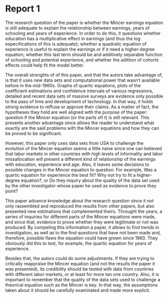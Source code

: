 # Report 1

The research question of the paper is whether the Mincer earnings equation is still adequate to explain the relationship between earnings, years of schooling and years of experience. In order to do this, it questions whether education has a multiplicative effect in earnings (and thus the log especifications of this is adequate); whether a quadratic equation of experience is useful to explain the earnings or if it need a higher-degree equation; whether this last term should be and additively separable function of schooling and potential experience, and whether the adittion of cohorts effects could help fit the model better.   

The overall strenghts of of this paper, and that the autors take advantage of, is that it uses new data sets and computational power that wasn’t available before in the mid-1960s. Graphs of quartic equations, plots of the coefficient estimations and confidence intervals of various regressions, detailed and recent data sets of massive surveys are evidence only possible to the pass of time and development of technology.  In that way, it holds strong evidence to reffuse or approve their claims. As a matter of fact, the hypotheses they hold are well aligned with the purpose of the paper: question if the Mincer equation (or the parts ofi t) is still relevant. This presents another advantage since allows the reader to understand what exactly are the said problems with the Mincer equations and how they can be proved to be significant. 

However, this paper only uses data sets from USA to challenge the evolution of the Mincer equation seems a little naive since one can believed that labor markets in other countries with high levels of informality and labor missallocation will present a different kind of relationship of the earnings with education, experience and age. Also, it leaves some decisions to possible changes in the Mincer equation to question. For example, Was a quartic equation for experience the best fit? Why not try to fit a higher-degree equation?, or Do they inquiry about the quality of the data set used by the other investigator whose paper he used as evidence to prove they point? 

This paper advance knowledge about the research question since it not only rassembled and reproduced the results from other papers, but also presented new estimations that complemented theirs. Throught the years, a series of inquiries for different parts of the Mincer equations were made, and since that, evidence to prove whether they were legitimate or not was produced. By compeling this information a paper, it allows to find trends in investigation, as well as to the find questions that have not been made and, therefore, possible flaws the equation could have grown since 1960. They obviously did this to test, for example, the quartic equation for years of experience. 

Besides that, the autors could do some adjustments. If they are trying to critically reappraise the Mincer equation (and not the results the paper it was presented), its credibility should be tested with data from countries with different labor markets, or at least for more tan one country. Also, it is important to remember that the quality of the data sets used to challenge a theorical equation such as the Mincer is key. In that way, the assumptions taken about it should be carefully examinated and made more explicit. 
